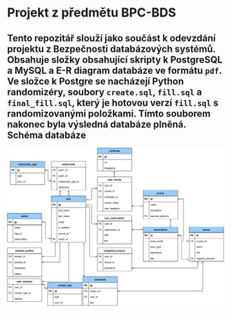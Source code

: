# Projekt z předmětu BPC-BDS
Tento repozitář slouží jako součást k odevzdání projektu z Bezpečnosti databázových systémů. Obsahuje složky obsahující skripty k PostgreSQL a MySQL a E-R diagram databáze ve formátu `pdf`. Ve složce k Postgre se nacházejí Python randomizéry, soubory `create.sql`, `fill.sql` a `final_fill.sql`, který je hotovou verzí `fill.sql` s randomizovanými položkami. Tímto souborem nakonec byla výsledná databáze plněná.\
Schéma databáze
---------------
![schema](schema.png) 
